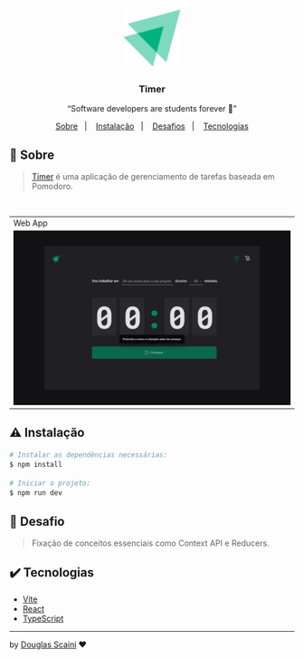 <h1 align="center"><img src="./src/assets/logo-ignite.svg" width="100px"/></h1>

<h3 align="center">Timer</h3>

<p align="center">“Software developers are students forever 🧠”</p>

<p align="center">
  <a href="#about">Sobre</a>&nbsp;&nbsp;&nbsp;|&nbsp;&nbsp;&nbsp;
  <a href="#install">Instalação</a>&nbsp;&nbsp;&nbsp;|&nbsp;&nbsp;&nbsp;
  <a href="#challenge">Desafios</a>&nbsp;&nbsp;&nbsp;|&nbsp;&nbsp;&nbsp;
  <a href="#technologies">Tecnologias</a>
</p>

## :speech_balloon: Sobre <a name="about"></a>

> [Timer](https://timer-douglasscaini.vercel.app/) é uma aplicação de gerenciamento de tarefas baseada em Pomodoro.

<br />
<table>
  <tr>
    <td colspan="1">Web App</td>
  </tr>
  <tr>
    <td><img src="./src/assets/timer-home.png" width=1000px /></td></td>
  </tr>
</table>

## :warning: Instalação <a name="install"></a>

```bash
# Instalar as dependências necessárias:
$ npm install

# Iniciar o projeto:
$ npm run dev
```

## :triangular_flag_on_post: Desafio <a name="challenge"></a>

> Fixação de conceitos essenciais como Context API e Reducers.

## :heavy_check_mark: Tecnologias <a name="technologies"></a>

-   [Vite](https://vitejs.dev/guide/)
-   [React](https://pt-br.reactjs.org/)
-   [TypeScript](https://www.typescriptlang.org/)

---

by [Douglas Scaini](https://www.github.com/douglasscaini) ❤️
